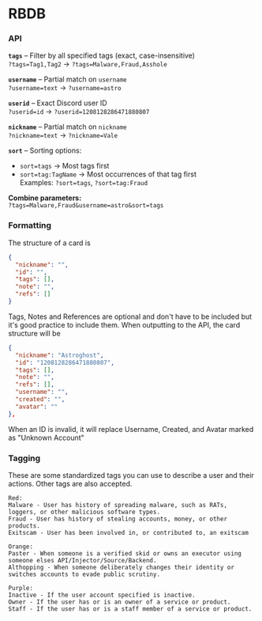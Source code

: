 # RBDB
### API

**`tags`** – Filter by all specified tags (exact, case-insensitive)  
`?tags=Tag1,Tag2` → `?tags=Malware,Fraud,Asshole`

**`username`** – Partial match on `username`  
`?username=text` → `?username=astro`

**`userid`** – Exact Discord user ID  
`?userid=id` → `?userid=1208128286471880807`

**`nickname`** – Partial match on `nickname`  
`?nickname=text` → `?nickname=Vale`

**`sort`** – Sorting options:  
- `sort=tags` → Most tags first  
- `sort=tag:TagName` → Most occurrences of that tag first  
Examples: `?sort=tags`, `?sort=tag:Fraud`

**Combine parameters:**  
`?tags=Malware,Fraud&username=astro&sort=tags`


### Formatting
The structure of a card is
```json
{
  "nickname": "",
  "id": "",
  "tags": [],
  "note": "",
  "refs": []
}
```
Tags, Notes and References are optional and don't have to be included but it's good practice to include them.
When outputting to the API, the card structure will be
```json
{
  "nickname": "Astroghost",
  "id": "1208128286471880807",
  "tags": [],
  "note": "",
  "refs": [],
  "username": "",
  "created": "",
  "avatar": ""
},
```
When an ID is invalid, it will replace Username, Created, and Avatar marked as "Unknown Account"

### Tagging
These are some standardized tags you can use to describe a user and their actions. Other tags are also accepted.
```
Red:
Malware - User has history of spreading malware, such as RATs, loggers, or other malicious software types.
Fraud - User has history of stealing accounts, money, or other products.
Exitscam - User has been involved in, or contributed to, an exitscam

Orange:
Paster - When someone is a verified skid or owns an executor using someone elses API/Injector/Source/Backend.
Althopping - When someone deliberately changes their identity or switches accounts to evade public scrutiny.

Purple:
Inactive - If the user account specified is inactive.
Owner - If the user has or is an owner of a service or product.
Staff - If the user has or is a staff member of a service or product.
```
